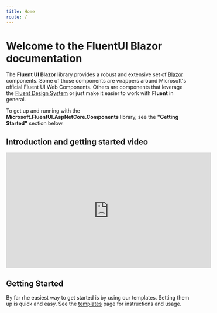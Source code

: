 ```yaml
---
title: Home
route: /
---
```


# Welcome to the FluentUI Blazor documentation

The **Fluent UI Blazor** library provides a robust and extensive set of [Blazor](https://blazor.net/) components.
Some of those components are wrappers around Microsoft's official Fluent UI Web Components.
Others are components that leverage the [Fluent Design System](https://fluent2.microsoft.design/)
or just make it easier to work with **Fluent** in general.

To get up and running with the **Microsoft.FluentUI.AspNetCore.Components** library,
see the **"Getting Started"** section below.

## Introduction and getting started video

<iframe width="560" height="315" src="https://www.youtube.com/embed/lUZ5mrg2Q8k?si=Xv4_EJxP0Z_GFdLQ" title="YouTube video player" frameborder="0" allow="accelerometer; autoplay; clipboard-write; encrypted-media; gyroscope; picture-in-picture; web-share" referrerpolicy="strict-origin-when-cross-origin" allowfullscreen></iframe>

## Getting Started

By far rhe easiest way to get started is by using our templates. Setting them up is quick and easy.
See the [templates](/Templates) page for instructions and usage.
